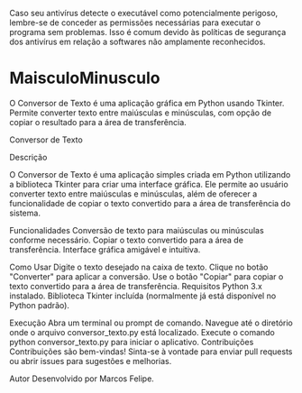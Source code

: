 Caso seu antivírus detecte o executável como potencialmente perigoso, lembre-se de conceder as permissões necessárias para executar o programa sem problemas. Isso é comum devido às políticas de segurança dos antivírus em relação a softwares não amplamente reconhecidos.

# MaisculoMinusculo
O Conversor de Texto é uma aplicação gráfica em Python usando Tkinter. Permite converter texto entre maiúsculas e minúsculas, com opção de copiar o resultado para a área de transferência.

Conversor de Texto

Descrição

O Conversor de Texto é uma aplicação simples criada em Python utilizando a biblioteca Tkinter para criar uma interface gráfica. Ele permite ao usuário converter texto entre maiúsculas e minúsculas, além de oferecer a funcionalidade de copiar o texto convertido para a área de transferência do sistema.

Funcionalidades
Conversão de texto para maiúsculas ou minúsculas conforme necessário.
Copiar o texto convertido para a área de transferência.
Interface gráfica amigável e intuitiva.

Como Usar
Digite o texto desejado na caixa de texto.
Clique no botão "Converter" para aplicar a conversão.
Use o botão "Copiar" para copiar o texto convertido para a área de transferência.
Requisitos
Python 3.x instalado.
Biblioteca Tkinter incluída (normalmente já está disponível no Python padrão).

Execução
Abra um terminal ou prompt de comando.
Navegue até o diretório onde o arquivo conversor_texto.py está localizado.
Execute o comando python conversor_texto.py para iniciar o aplicativo.
Contribuições
Contribuições são bem-vindas! Sinta-se à vontade para enviar pull requests ou abrir issues para sugestões e melhorias.

Autor
Desenvolvido por Marcos Felipe.
